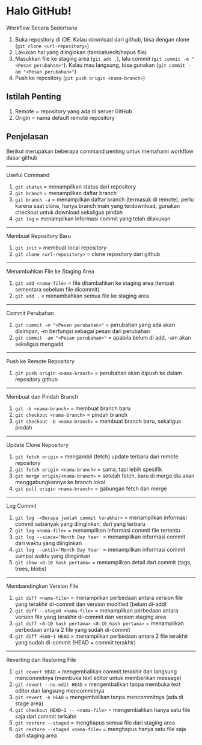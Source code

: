 # Halo GitHub!

Workflow Secara Sederhana
1. Buka repository di IDE. Kalau download dari github, bisa dengan clone (``` git clone <url-repository> ```)
2. Lakukan hal yang diinginkan (tambah/edit/hapus file)
3. Masukkan file ke staging area (``` git add . ```), lalu commit (``` git commit -m "<Pesan perubahan>" ```). Kalau mau langsung, bisa gunakan (``` git commit -am "<Pesan perubahan>" ```)
4. Push ke repository (``` git push origin <nama-branch> ```)

## Istilah Penting
1. Remote = repository yang ada di server GitHub
2. Origin = nama default remote repository

## Penjelasan

Berikut merupakan beberapa command penting untuk memahami workflow dasar github

---

Useful Command
1. ``` git status ``` = menampilkan status dari repository
2. ``` git branch ``` = menampilkan daftar branch
3. ``` git branch -a ``` = menampilkan daftar branch (termasuk di remote), perlu karena saat clone, hanya branch main yang terdownload, gunakan checkout untuk download sekaligus pindah
4. ``` git log ``` = menampilkan informasi commit yang telah dilakukan

---

Membuat Repository Baru
1. ``` git init ``` = membuat local repository
2. ``` git clone <url-repository> ``` = clone repository dari github

---

Menambahkan File ke Staging Area
1. ``` git add <nama-file> ``` = file ditambahkan ke staging area (tempat sementara sebelum file dicommit)
2. ``` git add . ``` = menambahkan semua file ke staging area

---

Commit Perubahan
1. ``` git commit -m "<Pesan perubahan>" ``` = perubahan yang ada akan disimpan, -m berfungsi sebagai pesan dari perubahan
2. ``` git commit -am "<Pesan perubahan>" ``` = apabila belum di add, -am akan sekaligus mengadd

---

Push ke Remote Repository
1. ``` git push origin <nama-branch> ``` = perubahan akan dipush ke dalam repository github

---

Membuat dan Pindah Branch
1. ``` git -b <nama-branch> ``` = membuat branch baru
2. ``` git checkout <nama-branch> ``` = pindah branch
3. ``` git checkout -b <nama-branch> ``` = membuat branch baru, sekaligus pindah


---

Update Clone Repository
1. ``` git fetch origin ``` = mengambil (fetch) update terbaru dari remote repository
2. ``` git fetch origin <nama-branch> ``` = sama, tapi lebih spesifik
3. ``` git merge origin/<nama-branch> ``` = setelah fetch, baru di merge dia akan menggabungkannya ke branch lokal
4. ``` git pull origin <nama-branch> ``` = gabungan fetch dan merge

---

Log Commit
1. ``` git log -<Berapa jumlah commit terakhir> ``` = menampilkan informasi commit sebanyak yang diinginkan, dari yang terbaru
2. ``` git log <nama-file> ``` = menampilkan informasi commit file tertentu
3. ``` git log --since='Month Day Year' ``` = menampilkan informasi commit dari waktu yang diinginkan
4. ``` git log --until='Month Day Year' ``` = menampilkan informasi commit sampai waktu yang diinginkan
5. ``` git show <8-10 hash pertama> ``` = menampilkan detail dari commit (tags, trees, blobs)

---

Membandingkan Version File
1. ``` git diff <nama-file> ``` = menampilkan perbedaan antara version file yang terakhir di-commit dan version modified (belum di-add)
2. ``` git diff --staged <nama-file> ``` = menampilkan perbedaan antara version file yang terakhir di-commit dan version staging area
3. ``` git diff <8-10 hash pertama> <8-10 hash pertama> ``` = menampilkan perbedaan antara 2 file yang sudah di-commit
4. ``` git diff HEAD~1 HEAD ``` = menampilkan perbedaan antara 2 file terakhir yang sudah di-commit (HEAD = commit terakhir)

---

Reverting dan Restoring File
1. ``` git revert HEAD ``` = mengembalikan commit terakhir dan langsung mencommitnya (membuka text editor untuk memberikan message)
2. ``` git revert --no-edit HEAD ``` = mengembalikan tanpa membuka text editor dan langsung mencommitnya
3. ``` git revert -n HEAD ``` = mengembalikan tanpa mencommitnya (ada di stage area)
4. ``` git checkout HEAD~1 -- <nama-file> ``` = mengembalikan hanya satu file saja dari commit terkahir
5. ``` git restore --staged ``` = menghapus semua file dari staging area
6. ``` git restore --staged <nama-file> ``` = menghapus hanya satu file saja dari staging area